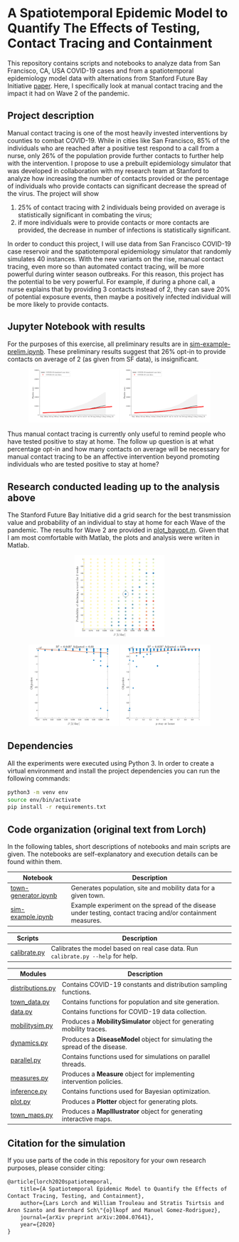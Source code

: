 # A Spatiotemporal Epidemic Model to Quantify The Effects of Testing, Contact Tracing and Containment

This repository contains scripts and notebooks to analyze data from San Francisco, CA, USA COVID-19 cases and from a spatiotemporal epidemiology model data with alternations from Stanford Future Bay Initiative [paper](https://arxiv.org/abs/2004.07641). Here, I specifically look at manual contact tracing and the impact it had on Wave 2 of the pandemic. 

## Project description

Manual contact tracing is one of the most heavily invested interventions by counties to combat COVID-19. While in cities like San Francisco, 85% of the individuals who are reached after a positive test respond to a call from a nurse, only 26% of the population provide further contacts to further help with the intervention. I propose to use a prebuilt epidemiology simulator that was developed in collaboration with my research team at Stanford to analyze how increasing the number of contacts provided or the percentage of individuals who provide contacts can significant decrease the spread of the virus. The project will show 

1. 25% of contact tracing with 2 individuals being provided on average is statistically significant in combating the virus; 
2. if more individuals were to provide contacts or more contacts are provided, the decrease in number of infections is statistically significant. 

In order to conduct this project, I will use data from San Francisco COVID-19 case reservoir and the spatiotemporal epidemiology simulator that randomly simulates 40 instances. With the new variants on the rise, manual contact tracing, even more so than automated contact tracing, will be more powerful during winter season outbreaks. For this reason, this project has the potential to be very powerful. For example, if during a phone call, a nurse explains that by providing 3 contacts instead of 2, they can save 20% of potential exposure events, then maybe a positively infected individual will be more likely to provide contacts. 

## Jupyter Notebook with results

For the purposes of this exercise, all preliminary results are in [sim-example-prelim.ipynb](sim/sim-example-prelim.ipynb). These preliminary results suggest that 26% opt-in to provide contacts on average of 2 (as given from SF data), is insignificant. 

<p align="center">
<img width="40%" src="./img/run0_ex_CT.png">
<img width="40%" src="./img/run0_ex_noCT.png">
</p>

Thus manual contact tracing is currently only useful to remind people who have tested positive to stay at home. The follow up question is at what percentage opt-in and how many contacts on average will be necessary for manual contact tracing to be an affective intervention beyond promoting individuals who are tested positive to stay at home?

## Research conducted leading up to the analysis above

The Stanford Future Bay Initiative did a grid search for the best transmission value and probability of an individual to stay at home for each Wave of the pandemic. The results for Wave 2 are provided in [plot_bayopt.m](lib/plot_bayopt.m). Given that I am most comfortable with Matlab, the plots and analysis were writen in Matlab. 

<p align="center">
<img width="40%" src="./img/BayesOpt_obj.png">
</p>

<p align="center">
<img width="40%" src="./img/LR_beta_obj.png">
<img width="40%" src="./img/LR_p_obj.png">
</p>

## Dependencies

All the experiments were executed using Python 3. In order to create a virtual environment and install the project dependencies you can run the following commands:

```bash
python3 -m venv env
source env/bin/activate
pip install -r requirements.txt
```

## Code organization (original text from Lorch)

In the following tables, short descriptions of notebooks and main scripts are given. The notebooks are self-explanatory and execution details can be found within them.

| Notebook              | Description                                                   |
|-----------------------|---------------------------------------------------------------|
| [town-generator.ipynb](sim/town-generator.ipynb)  | Generates population, site and mobility data for a given town. |
| [sim-example.ipynb](sim/sim-example.ipynb)     | Example experiment on the spread of the disease under testing, contact tracing and/or containment measures. |

| Scripts              | Description                                                   |
|-----------------------|---------------------------------------------------------------|
| [calibrate.py](sim/calibrate.py)  | Calibrates the model based on real case data. Run `calibrate.py --help` for help. |


| Modules                | Description                                                   |
|-----------------------|---------------------------------------------------------------|
| [distributions.py](sim/lib/distributions.py) | Contains COVID-19 constants and distribution sampling functions. |
| [town_data.py](sim/lib/town_data.py)  | Contains functions for population and site generation. |
| [data.py](sim/lib/data.py)   | Contains functions for COVID-19 data collection. |
| [mobilitysim.py](sim/lib/mobilitysim.py) | Produces a **MobilitySimulator** object for generating mobility traces. |
| [dynamics.py](sim/lib/dynamics.py) | Produces a **DiseaseModel** object for simulating the spread of the disease. |
| [parallel.py](sim/lib/parallel.py) | Contains functions used for simulations on parallel threads. |
| [measures.py](sim/lib/measures.py) | Produces a **Measure** object for implementing intervention policies. |
| [inference.py](sim/lib/inference.py) | Contains functions used for Bayesian optimization. |
| [plot.py](sim/lib/plot.py) | Produces a **Plotter** object for generating plots. |
| [town_maps.py](sim/lib/plot.py) | Produces a **MapIllustrator** object for generating interactive maps. |


## Citation for the simulation 

If you use parts of the code in this repository for your own research purposes, please consider citing:

    @article{lorch2020spatiotemporal,
        title={A Spatiotemporal Epidemic Model to Quantify the Effects of Contact Tracing, Testing, and Containment},
        author={Lars Lorch and William Trouleau and Stratis Tsirtsis and Aron Szanto and Bernhard Sch\"{o}lkopf and Manuel Gomez-Rodriguez},
        journal={arXiv preprint arXiv:2004.07641},
        year={2020}
    }
